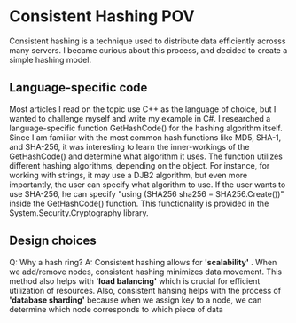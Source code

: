 # Consistent Hashing POV

Consistent hashing is a technique used to distribute data efficiently acrosss many servers. I became curious about this process, and decided to create a simple hashing model. 

## Language-specific code
Most articles I read on the topic use C++ as the language of choice, but I wanted to challenge myself and write my example in C#. I researched a language-specific function GetHashCode() for the hashing algorithm itself. Since I am familiar with the most common hash functions like MD5, SHA-1, and SHA-256, it was interesting to learn the inner-workings of the GetHashCode() and determine what algorithm it uses. The function utilizes different hashing algorithms, depending on the object. For instance, for working with strings, it may use a DJB2 algorithm, but even more importantly, the user can specify what algorithm to use. If the user wants to use SHA-256, he can specify "using (SHA256 sha256 = SHA256.Create())" inside the GetHashCode() function. This functionality is provided in the System.Security.Cryptography library.

## Design choices 
Q: Why a hash ring? 
A: Consistent hashing allows for **'scalability'** . When we add/remove nodes, consistent hashing minimizes data movement. This method also helps with **'load balancing'** which is crucial for efficient utilization of resources. Also, consistent hahsing helps with the process of **'database sharding'** because when we assign key to a node, we can determine which node corresponds to which piece of data


